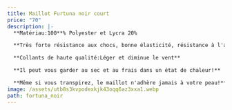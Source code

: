 ```yaml
---
title: Maillot Furtuna noir court
price: "70"
description: |-
  **Matériau:100**% Polyester et Lycra 20%

  **Très forte résistance aux chocs, bonne élasticité, résistance à l'abrasion**

  **Collants de haute qualité:Léger et diminue le vent**

  **Il peut vous garder au sec et au frais dans un état de chaleur!**

  **Même si vous transpirez, le maillot n'adhère jamais à votre peau!**
image: /assets/utb8s3kvpodexkjk43oqq6az3xxa1.webp
path: fortuna_noir
---
```

